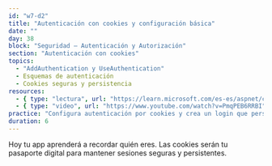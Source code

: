 ```yaml
---
id: "w7-d2"
title: "Autenticación con cookies y configuración básica"
date: ""
day: 38
block: "Seguridad – Autenticación y Autorización"
section: "Autenticación con cookies"
topics:
  - "AddAuthentication y UseAuthentication"
  - Esquemas de autenticación
  - Cookies seguras y persistencia
resources:
  - { type: "lectura", url: "https://learn.microsoft.com/es-es/aspnet/core/security/authentication/cookie" }
  - { type: "video", url: "https://www.youtube.com/watch?v=PmqPEB6RRBI" }
practice: "Configura autenticación por cookies y crea un login que persista la sesión del usuario."
duration: 6
---
```


Hoy tu app aprenderá a recordar quién eres. Las cookies serán tu pasaporte digital para mantener sesiones seguras y persistentes.